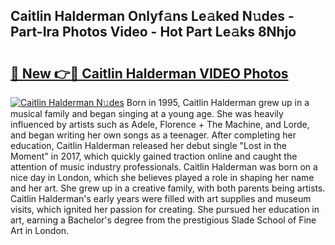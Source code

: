 ## Caitlin Halderman Onlyf𝚊ns Le𝚊ked N𝚞des - Part-Ira Photos Video - Hot Part Le𝚊ks 8Nhjo

# <h2><a href="http://ab65874.deff.icu/?id=Caitlin+Halderman">🔗 New 👉🔴 Caitlin Halderman VIDEO Photos</a></h2>

[![Caitlin Halderman N𝚞des](https://i.imgur.com/rIISA9y.gif)](http://ab65874.deff.icu/?id=Caitlin+Halderman)
Born in 1995, Caitlin Halderman grew up in a musical family and began singing at a young age. She was heavily influenced by artists such as Adele, Florence + The Machine, and Lorde, and began writing her own songs as a teenager. After completing her education, Caitlin Halderman released her debut single "Lost in the Moment" in 2017, which quickly gained traction online and caught the attention of music industry professionals. Caitlin Halderman was born on a nice day in London, which she believes played a role in shaping her name and her art. She grew up in a creative family, with both parents being artists. Caitlin Halderman's early years were filled with art supplies and museum visits, which ignited her passion for creating. She pursued her education in art, earning a Bachelor's degree from the prestigious Slade School of Fine Art in London.
